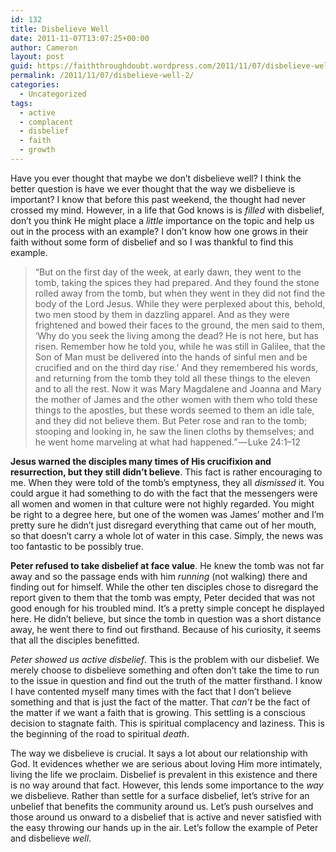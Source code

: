 ```yaml
---
id: 132
title: Disbelieve Well
date: 2011-11-07T13:07:25+00:00
author: Cameron
layout: post
guid: https://faiththroughdoubt.wordpress.com/2011/11/07/disbelieve-well/
permalink: /2011/11/07/disbelieve-well-2/
categories:
  - Uncategorized
tags:
  - active
  - complacent
  - disbelief
  - faith
  - growth
---
```

Have you ever thought that maybe we don’t disbelieve well? I think the better question is have we ever thought that the way we disbelieve is important? I know that before this past weekend, the thought had never crossed my mind. However, in a life that God knows is is _filled_ with disbelief, don’t you think He might place a _little_ importance on the topic and help us out in the process with an example? I don’t know how one grows in their faith without some form of disbelief and so I was thankful to find this example.

> “But on the first day of the week, at early dawn, they went to the tomb, taking the spices they had prepared. And they found the stone rolled away from the tomb, but when they went in they did not find the body of the Lord Jesus. While they were perplexed about this, behold, two men stood by them in dazzling apparel. And as they were frightened and bowed their faces to the ground, the men said to them, ‘Why do you seek the living among the dead? He is not here, but has risen. Remember how he told you, while he was still in Galilee, that the Son of Man must be delivered into the hands of sinful men and be crucified and on the third day rise.’ And they remembered his words, and returning from the tomb they told all these things to the eleven and to all the rest. Now it was Mary Magdalene and Joanna and Mary the mother of James and the other women with them who told these things to the apostles, but these words seemed to them an idle tale, and they did not believe them. But Peter rose and ran to the tomb; stooping and looking in, he saw the linen cloths by themselves; and he went home marveling at what had happened.” — Luke 24:1–12

**Jesus warned the disciples many times of His crucifixion and resurrection, but they still didn’t believe**. This fact is rather encouraging to me. When they were told of the tomb’s emptyness, they all _dismissed_ it. You could argue it had something to do with the fact that the messengers were all women and women in that culture were not highly regarded. You might be right to a degree here, but one of the women was James’ mother and I’m pretty sure he didn’t just disregard everything that came out of her mouth, so that doesn’t carry a whole lot of water in this case. Simply, the news was too fantastic to be possibly true.

**Peter refused to take disbelief at face value**. He knew the tomb was not far away and so the passage ends with him _running_ (not walking) there and finding out for himself. While the other ten disciples chose to disregard the report given to them that the tomb was empty, Peter decided that was not good enough for his troubled mind. It’s a pretty simple concept he displayed here. He didn’t believe, but since the tomb in question was a short distance away, he went there to find out firsthand. Because of his curiosity, it seems that all the disciples benefitted.

_Peter showed us active disbelief_. This is the problem with our disbelief. We merely choose to disbelieve something and often don’t take the time to run to the issue in question and find out the truth of the matter firsthand. I know I have contented myself many times with the fact that I don’t believe something and that is just the fact of the matter. That _can’t_ be the fact of the matter if we want a faith that is growing. This settling is a conscious decision to stagnate faith. This is spiritual complacency and laziness. This is the beginning of the road to spiritual _death_.

The way we disbelieve is crucial. It says a lot about our relationship with God. It evidences whether we are serious about loving Him more intimately, living the life we proclaim. Disbelief is prevalent in this existence and there is no way around that fact. However, this lends some importance to the _way_ we disbelieve. Rather than settle for a surface disbelief, let’s strive for an unbelief that benefits the community around us. Let’s push ourselves and those around us onward to a disbelief that is active and never satisfied with the easy throwing our hands up in the air. Let’s follow the example of Peter and disbelieve _well_.